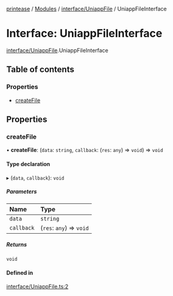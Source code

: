 [printease](../README.md) / [Modules](../modules.md) / [interface/UniappFile](../modules/interface_UniappFile.md) / UniappFileInterface

# Interface: UniappFileInterface

[interface/UniappFile](../modules/interface_UniappFile.md).UniappFileInterface

## Table of contents

### Properties

- [createFile](interface_UniappFile.UniappFileInterface.md#createfile)

## Properties

### createFile

• **createFile**: (`data`: `string`, `callback`: (`res`: `any`) => `void`) => `void`

#### Type declaration

▸ (`data`, `callback`): `void`

##### Parameters

| Name | Type |
| :------ | :------ |
| `data` | `string` |
| `callback` | (`res`: `any`) => `void` |

##### Returns

`void`

#### Defined in

[interface/UniappFile.ts:2](https://github.com/Liu-Jinshuai/printease/blob/f0ce9b9/src/interface/UniappFile.ts#L2)
